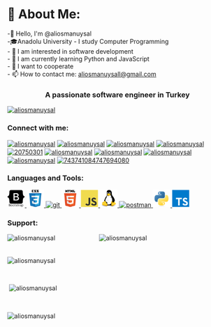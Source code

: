 # 💫 About Me:
-👋 Hello, I'm @aliosmanuysal<br>-🎓Anadolu University - I study Computer Programming<br>- 👀 I am interested in software development<br>- 🌱 I am currently learning Python and JavaScript<br>- 🫶 I want to cooperate<br>- 📫 How to contact me: aliosmanuysall@gmail.com

<h3 align="center">A passionate software engineer in Turkey</h3>

<!--<p align="left"> <img src="https://komarev.com/ghpvc/?username=aliosmanuysal&label=Profile%20views&color=0e75b6&style=flat" alt="aliosmanuysal" /> </p>

<p align="left"> <a href="https://github.com/ryo-ma/github-profile-trophy"><img src="https://github-profile-trophy.vercel.app/?username=aliosmanuysal" alt="aliosmanuysal" /></a> </p>-->

<p align="left"> <a href="https://twitter.com/aliosmanuysal" target="blank"><img src="https://img.shields.io/twitter/follow/aliosmanuysal?logo=twitter&style=for-the-badge" alt="aliosmanuysal" /></a> </p>

<!--### Blogs posts-->
<!-- BLOG-POST-LIST:START -->
<!-- BLOG-POST-LIST:END -->

<h3 align="left">Connect with me:</h3>
<p align="left">
<a href="https://codepen.io/aliosmanuysal" target="blank"><img align="center" src="https://raw.githubusercontent.com/rahuldkjain/github-profile-readme-generator/master/src/images/icons/Social/codepen.svg" alt="aliosmanuysal" height="30" width="40" /></a>
<a href="https://dev.to/aliosmanuysal" target="blank"><img align="center" src="https://raw.githubusercontent.com/rahuldkjain/github-profile-readme-generator/master/src/images/icons/Social/devto.svg" alt="aliosmanuysal" height="30" width="40" /></a>
<a href="https://twitter.com/aliosmanuysal" target="blank"><img align="center" src="https://raw.githubusercontent.com/rahuldkjain/github-profile-readme-generator/master/src/images/icons/Social/twitter.svg" alt="aliosmanuysal" height="30" width="40" /></a>
<a href="https://linkedin.com/in/aliosmanuysal" target="blank"><img align="center" src="https://raw.githubusercontent.com/rahuldkjain/github-profile-readme-generator/master/src/images/icons/Social/linked-in-alt.svg" alt="aliosmanuysal" height="30" width="40" /></a>
<a href="https://stackoverflow.com/users/20750301" target="blank"><img align="center" src="https://raw.githubusercontent.com/rahuldkjain/github-profile-readme-generator/master/src/images/icons/Social/stack-overflow.svg" alt="20750301" height="30" width="40" /></a>
<a href="https://instagram.com/aliosmanuysal" target="blank"><img align="center" src="https://raw.githubusercontent.com/rahuldkjain/github-profile-readme-generator/master/src/images/icons/Social/instagram.svg" alt="aliosmanuysal" height="30" width="40" /></a>
<a href="https://medium.com/aliosmanuysal" target="blank"><img align="center" src="https://raw.githubusercontent.com/rahuldkjain/github-profile-readme-generator/master/src/images/icons/Social/medium.svg" alt="aliosmanuysal" height="30" width="40" /></a>
<a href="https://www.youtube.com/c/aliosmanuysal" target="blank"><img align="center" src="https://raw.githubusercontent.com/rahuldkjain/github-profile-readme-generator/master/src/images/icons/Social/youtube.svg" alt="aliosmanuysal" height="30" width="40" /></a>
<a href="https://www.hackerrank.com/aliosmanuysal" target="blank"><img align="center" src="https://raw.githubusercontent.com/rahuldkjain/github-profile-readme-generator/master/src/images/icons/Social/hackerrank.svg" alt="aliosmanuysal" height="30" width="40" /></a>
<a href="https://discord.gg/743741084747694080" target="blank"><img align="center" src="https://raw.githubusercontent.com/rahuldkjain/github-profile-readme-generator/master/src/images/icons/Social/discord.svg" alt="743741084747694080" height="30" width="40" /></a>
</p>

<h3 align="left">Languages and Tools:</h3>
<p align="left"> <a href="https://getbootstrap.com" target="_blank" rel="noreferrer"> <img src="https://raw.githubusercontent.com/devicons/devicon/master/icons/bootstrap/bootstrap-plain-wordmark.svg" alt="bootstrap" width="40" height="40"/> </a> <a href="https://www.w3schools.com/css/" target="_blank" rel="noreferrer"> <img src="https://raw.githubusercontent.com/devicons/devicon/master/icons/css3/css3-original-wordmark.svg" alt="css3" width="40" height="40"/> </a> <a href="https://git-scm.com/" target="_blank" rel="noreferrer"> <img src="https://www.vectorlogo.zone/logos/git-scm/git-scm-icon.svg" alt="git" width="40" height="40"/> </a> <a href="https://www.w3.org/html/" target="_blank" rel="noreferrer"> <img src="https://raw.githubusercontent.com/devicons/devicon/master/icons/html5/html5-original-wordmark.svg" alt="html5" width="40" height="40"/> </a> <a href="https://developer.mozilla.org/en-US/docs/Web/JavaScript" target="_blank" rel="noreferrer"> <img src="https://raw.githubusercontent.com/devicons/devicon/master/icons/javascript/javascript-original.svg" alt="javascript" width="40" height="40"/> </a> <a href="https://www.linux.org/" target="_blank" rel="noreferrer"> <img src="https://raw.githubusercontent.com/devicons/devicon/master/icons/linux/linux-original.svg" alt="linux" width="40" height="40"/> </a> <a href="https://postman.com" target="_blank" rel="noreferrer"> <img src="https://www.vectorlogo.zone/logos/getpostman/getpostman-icon.svg" alt="postman" width="40" height="40"/> </a> <a href="https://www.python.org" target="_blank" rel="noreferrer"> <img src="https://raw.githubusercontent.com/devicons/devicon/master/icons/python/python-original.svg" alt="python" width="40" height="40"/> </a> <a href="https://www.typescriptlang.org/" target="_blank" rel="noreferrer"> <img src="https://raw.githubusercontent.com/devicons/devicon/master/icons/typescript/typescript-original.svg" alt="typescript" width="40" height="40"/> </a> </p>

<h3 align="left">Support:</h3>
<p><a href="https://www.buymeacoffee.com/aliosmanuysal"> <img align="left" src="https://cdn.buymeacoffee.com/buttons/v2/default-yellow.png" height="50" width="210" alt="aliosmanuysal" /></a>
  <a href="https://ko-fi.com/aliosmanuysal"> <img align="left" src="https://cdn.ko-fi.com/cdn/kofi3.png?v=3" height="50" width="210" alt="aliosmanuysal" /></a></p><br><br>

<p><img align="center" src="https://github-readme-stats.vercel.app/api/top-langs?username=aliosmanuysal&show_icons=true&locale=en&layout=compact" alt="aliosmanuysal" /></p>
<br>
<p>&nbsp;<img align="center" src="https://github-readme-stats.vercel.app/api?username=aliosmanuysal&show_icons=true&locale=en" alt="aliosmanuysal" /></p>
<br>
<p><img align="center" src="https://github-readme-streak-stats.herokuapp.com/?user=aliosmanuysal&" alt="aliosmanuysal" /></p>


  
<!-- Proudly created with GPRM ( https://gprm.itsvg.in ) -->

